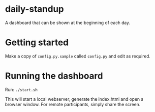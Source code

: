 # daily-standup
A dashboard that can be shown at the beginning of each day.

# Getting started

Make a copy of `config.py.sample` called `config.py` and edit as required.

# Running the dashboard

Run: `./start.sh`

This will start a local webserver, generate the index.html and open a browser window.
For remote participants, simply share the screen.
